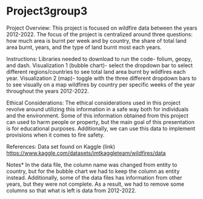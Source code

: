 # Project3group3
Project Overview:
  This project is focused on wildfire data between the years 2012-2022. The focus of the project is centralized around three questions: how much area is burnt per week and by country, the share of total land area burnt, years, and the type of land burnt most each years.

Instructions:
Libraries needed to download to run the code- folium, geopy, and dash.
Visualization 1 (bubble chart)- select the dropdown bar to select different regions/countries to see total land area burnt by wildfires each year.
Visualization 2 (map)- toggle with the three different dropdown bars to to see visually on a map wildfires by country per specific weeks of the year throughout the years 2012-2022. 


Ethical Considerations:
  The ethical considerations used in this project revolve around utilizing this information in a safe way both for individuals and the environment. Some of this information obtained from this project can used to harm people or property, but the main goal of this presentation is for educational purposes. Additionally, we can use this data to implement provisions when it comes to fire safety. 
  
References:
  Data set found on Kaggle (link) https://www.kaggle.com/datasets/imtkaggleteam/wildfires/data
  
Notes*
  In the data file, the column name was changed from entity to country, but for the bubble chart we had to keep the column as entity instead. Additionally, some of the data files has information from other years, but they were not complete. As a result, we had to remove some columns so that what is left is data from 2012-2022.
